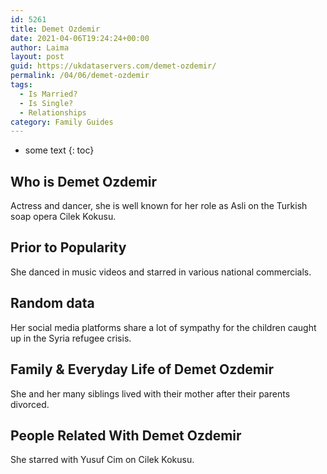 ```yaml
---
id: 5261
title: Demet Ozdemir
date: 2021-04-06T19:24:24+00:00
author: Laima
layout: post
guid: https://ukdataservers.com/demet-ozdemir/
permalink: /04/06/demet-ozdemir
tags:
  - Is Married?
  - Is Single?
  - Relationships
category: Family Guides
---
```


* some text
{: toc}


## Who is Demet Ozdemir
                  
                  
                  
Actress and dancer, she is well known for her role as Asli on the Turkish soap opera Cilek Kokusu.
                  
              
            
              
            
                
                
                
## Prior to Popularity
                  
                  
                  
She danced in music videos and starred in various national commercials.
                  
              
            
              
            
                
                
                
## Random data
                  
                  
                  
Her social media platforms share a lot of sympathy for the children caught up in the Syria refugee crisis.
                  
              
            
              
            
                
                
                
## Family & Everyday Life of Demet Ozdemir
                  
                  
                  
She and her many siblings lived with their mother after their parents divorced. 
                  
              
            
              
            
                
                
                
## People Related With Demet Ozdemir
                  
                  
                  
She starred with Yusuf Cim on Cilek Kokusu.
                  
              
            
              
            
                
              
            
              
              
            
            
              
            
          
          
          